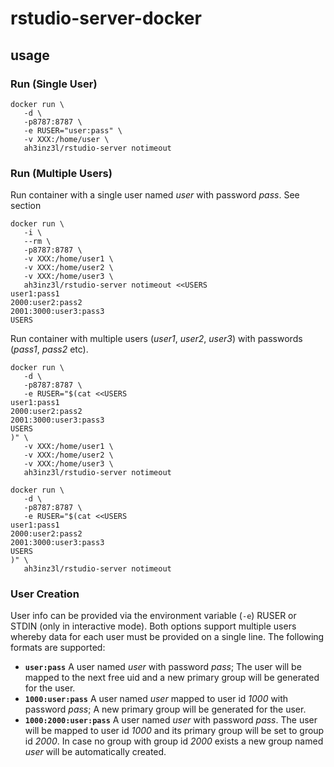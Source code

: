 # rstudio-server-docker

## usage
### Run (Single User)
```
docker run \
   -d \
   -p8787:8787 \
   -e RUSER="user:pass" \
   -v XXX:/home/user \
   ah3inz3l/rstudio-server notimeout
```

### Run (Multiple Users)
Run container with a single user named *user* with password *pass*. See section
```
docker run \
   -i \
   --rm \
   -p8787:8787 \
   -v XXX:/home/user1 \
   -v XXX:/home/user2 \
   -v XXX:/home/user3 \
   ah3inz3l/rstudio-server notimeout <<USERS
user1:pass1
2000:user2:pass2
2001:3000:user3:pass3
USERS
```

Run container with multiple users (*user1*, *user2*, *user3*) with passwords (*pass1*, *pass2* etc).
```
docker run \
   -d \
   -p8787:8787 \
   -e RUSER="$(cat <<USERS
user1:pass1
2000:user2:pass2
2001:3000:user3:pass3
USERS
)" \
   -v XXX:/home/user1 \
   -v XXX:/home/user2 \
   -v XXX:/home/user3 \
   ah3inz3l/rstudio-server notimeout
```

```
docker run \
   -d \
   -p8787:8787 \
   -e RUSER="$(cat <<USERS
user1:pass1
2000:user2:pass2
2001:3000:user3:pass3
USERS
)" \
   ah3inz3l/rstudio-server notimeout
```

### User Creation
User info can be provided via the environment variable (`-e`) RUSER or STDIN (only in interactive mode). Both options support multiple users whereby data for each user must be provided on a single line. The following formats are supported:
* **`user:pass`** A user named *user* with password *pass*; The user will be mapped to the next free uid and a new primary group will be generated for the user.
* **`1000:user:pass`** A user named *user* mapped to user id *1000* with password *pass*; A new primary group will be generated for the user.
* **`1000:2000:user:pass`** A user named *user* with password *pass*. The user will be mapped to user id *1000* and its primary group will be set to group id *2000*. In case no group with group id *2000* exists a new group named *user* will be automatically created.
